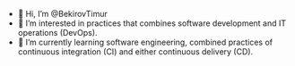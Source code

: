 - 👋 Hi, I’m @BekirovTimur
- 👀 I’m interested in practices that combines software development and IT operations (DevOps).
- 🌱 I’m currently learning software engineering, combined practices of continuous integration (CI) and either continuous delivery (CD).
<!---
- 💞️ I’m looking to collaborate on ...
- 📫 How to reach me ...
--->
<!---
bekirovtimur/bekirovtimur is a ✨ special ✨ repository because its `README.md` (this file) appears on your GitHub profile.
You can click the Preview link to take a look at your changes.
--->
